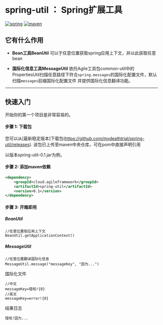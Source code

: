 # spring-util ： Spring扩展工具
[![spring](https://img.shields.io/badge/Spring-LATEST-green)](https://img.shields.io/badge/spring-LATEST-green)
[![maven](https://img.shields.io/badge/build-maven-green)](https://img.shields.io/badge/build-maven-green)
## 它有什么作用

* **Bean工具BeanUtil**
可以于任意位置获取spring应用上下文，并以此获取任意bean

* **国际化信息工具MessageUtil**
依托Agile工具包common-util中的PropertiesUtil扫描任意路径下符合`spring.messages`的国际化配置文件，默认扫描`messages`前缀国际化配置文件
并提供国际化信息翻译功能。

-------
## 快速入门
开始你的第一个项目是非常容易的。

#### 步骤 1: 下载包
您可以从[最新稳定版本]下载包(https://github.com/mydeathtrial/spring-util/releases).
该包已上传至maven中央仓库，可在pom中直接声明引用

以版本spring-util-0.1.jar为例。
#### 步骤 2: 添加maven依赖
```xml
<dependency>
    <groupId>cloud.agileframework</groupId>
    <artifactId>spring-util</artifactId>
    <version>0.1</version>
</dependency>
```
#### 步骤 3: 开箱即用
##### BeanUtil
```
//任意位置取应用上下文
BeanUtil.getApplicationContext()
```
##### MessageUtil
```
//任意位置翻译国际化信息
MessageUtil.message("messageKey", "因为...")
```
国际化文件
```
//中文
messageKey=错啦!{0}
//英文
messageKey=error!{0}
```
结果日志
```
错啦!因为...
```
